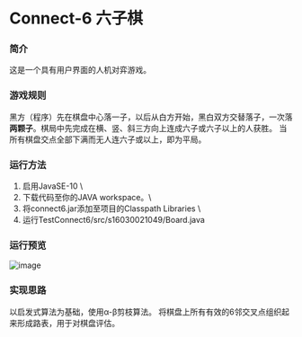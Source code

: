# Connect-6 六子棋

### 简介
这是一个具有用户界面的人机对弈游戏。

### 游戏规则
黑方（程序）先在棋盘中心落一子，以后从白方开始，黑白双方交替落子，一次落**两颗子**。棋局中先完成在横、竖、斜三方向上连成六子或六子以上的人获胜。
当所有棋盘交点全部下满而无人连六子或以上，即为平局。

### 运行方法
1. 启用JavaSE-10 \
2. 下载代码至你的JAVA workspace。\
3. 将connect6.jar添加至项目的Classpath Libraries \
4. 运行TestConnect6/src/s16030021049/Board.java

### 运行预览
![image](https://user-images.githubusercontent.com/124513316/216830489-a021c141-d7e0-490e-b163-7e85a341c4fc.png)

### 实现思路
以启发式算法为基础，使用α-β剪枝算法。
将棋盘上所有有效的6邻交叉点组织起来形成路表，用于对棋盘评估。


